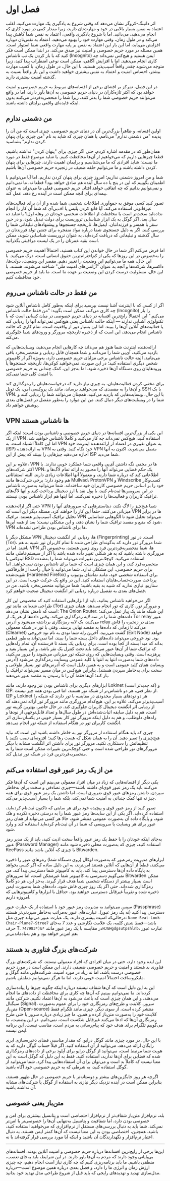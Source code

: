 # فصل اول

اثر دانینگ-کروگر نشان می‌دهد که وقتی شروع به یادگیری یک مهارت می‌کنید، اغلب اعتماد به نفس بسیار بالایی در خود و مهارت‌تان دارید، زیرا مقدار کمی در مورد کاری که انجام می‌دهید، می‌دانید. اما با شروع یادگیری واقعی، اعتماد به نفس شما کاهش پیدا می‌کند و در طول زمان، وقتی مهارت خود را بهبود می‌دهید، اعتماد به نفس‌تان دوباره افزایش می‌یابد، اما این بار این اعتماد به نفس بر پایه مهارت واقعی شما استوار است. همین مسئله در مورد حریم خصوصی و امنیت نیز صدق می‌کند. در ابتدا ممکن است فکر کنید که با باز کردن یک تب ناشناس (Incognito) ایمن هستید و هیچ‌کس نمی‌داند چه کاری انجام می‌دهید. اما با افزایش آگاهی، ممکن است نوعی اضطراب پیدا کنید، زیرا متوجه می‌شوید چقدر واقعاً آسیب‌پذیر هستید. با این حال، در طول زمان، با کسب مهارت بیشتر، احساس امنیت و اعتماد به نفس بیشتری خواهید داشت و این بار واقعاً نسبت به گذشته امنیت بیشتری دارید.

در این فصل، تمرکز بر افشای برخی از افسانه‌های مربوط به حریم خصوصی و امنیت خواهد بود که اکثر تازه‌کاران در دنیای حریم خصوصی به آن‌ها باور دارند، اما در واقع می‌توانند حریم خصوصی شما را بدتر کنند، زیرا شما را منحصربه‌فردتر می‌کنند بدون اینکه فایده‌ای واقعی برایتان داشته باشند.

## من دشمنی ندارم

اولین افسانه، و ظاهراً بزرگ‌ترین آن در دنیای حریم خصوصی، چیزی است که من آن را پدیده "من دشمنی ندارم" می‌نامم، یا همان چیزی که شاید به نام "من چیزی برای پنهان کردن ندارم" بشناسید.

همان‌طور که در مقدمه اشاره کردم، حتی اگر چیزی برای "پنهان کردن" نداشته باشیم، قطعا چیزهایی داریم که می‌خواهیم از آن‌ها محافظت کنیم. یا شاید موضوع فقط در مورد ما نیست؛ شاید افرادی که ما می‌شناسیم و برایمان اهمیت دارند، چیزهایی برای پنهان کردن داشته باشند و ما می‌توانیم حلقه ضعیف در زنجیره حریم خصوصی آن‌ها باشیم.

شما و من امروز دشمنی نداریم؛ امروز چیزی برای پنهان کردن نداریم. اما آیا می‌توانیم با اطمینان بگوییم که این در پنج یا ده سال آینده هم صادق خواهد بود؟ قطعا نه. ما نمی‌دانیم و نمی‌توانیم بدانیم که چه اتفاقی خواهد افتاد. حریم خصوصی فعلی ما می‌تواند به عنوان بیمه‌ای برای آنچه ممکن است در آینده رخ دهد، عمل کند.

تصور کنید کسی موفق به جمع‌آوری اطلاعات شخصی شما شده و از آن برای فعالیت‌های غیرقانونی استفاده می‌کند. آیا قانع کردن پلیس یا اف‌بی‌آی که شما آن کار را انجام نداده‌اید سخت‌تر است یا محافظت از اطلاعات شخصی خودتان در وهله اول؟ یا شاید ده سال بعد، اگر گوگل به یک ابزار شناسایی تروریست برای دولت تبدیل شود، و در حین سفر با همسر و فرزندانتان، ایمیل‌ها، تاریخچه جستجوها و پیشنهادهای تبلیغاتی شما را بررسی کنند. اگر به دلیل جستجوی شما درباره مواد منفجره برای جشن تولد فرزندتان در سال گذشته و تبلیغاتی که دریافت کرده‌اید، به عنوان تروریست شناسایی شوید، ممکن است بقیه عمرتان را در یک لیست مراقبتی بگذرانید.

اما فرض می‌کنم اگر شما در حال خواندن این کتاب هستید، احتمالاً اهمیت حریم خصوصی را به‌خصوص در این روزها که یکی از کم‌احترام‌ترین حقوق انسانی است، درک می‌کنید. با این حال، همه ما می‌توانیم این وضعیت را تغییر دهیم. مقصر این وضعیت، دولت‌ها، داکسرها، شرکت‌ها و آنچه به عنوان "آژانس‌های امنیت ملی" شناخته می‌شوند، هستند. با این حال، مسئولیت درست کردن این وضعیت بر عهده ما است. ما باید از حریم خصوصی خود محافظت کنیم.

## من فقط در حالت ناشناس می‌روم

اگر از کسی که با اینترنت آشنا نیست بپرسید برای اینکه به‌طور کامل ناشناس آنلاین شود چه کاری می‌کند، ممکن است بگوید: "من فقط حالت ناشناس (Incognito) را باز می‌کنم." این احتمالاً رایج‌ترین افسانه در دنیای حریم خصوصی در میان کسانی است که با تکنولوژی آشنایی ندارند — اینکه حالت ناشناس یعنی هیچ‌کس نمی‌تواند آنها را ردیابی کند یا فعالیت‌های آنلاین آن‌ها را ببیند. اما این بسیار دور از واقعیت است. تمام کاری که حالت ناشناس انجام می‌دهد، این است که از ذخیره تاریخچه مرورگر و ورودهای شما جلوگیری می‌کند.

ارائه‌دهنده اینترنت شما هنوز هم می‌داند چه کارهایی انجام می‌دهید، وبسایت‌هایی که بازدید می‌کنید، آی‌پی شما را می‌دانند و شما همچنان قابل ردیابی و منحصربه‌فرد باقی می‌مانید. البته حالت ناشناس برخی مزایای حریم خصوصی دارد، به‌ویژه اگر از کامپیوتر شخص دیگری استفاده کنید؛ در این صورت، نمی‌خواهید کوکی‌ها، تاریخچه جستجوها یا ورودهایتان روی دستگاه آن‌ها ذخیره شود. اما به‌جز این، کمک چندانی به حریم خصوصی یا امنیت کلی شما نمی‌کند.

برای مخفی کردن فعالیت‌هایتان، به چیزی نیاز دارید که درخواست‌هایتان را رمزگذاری کند و آن‌ها را به مقصدی که می‌خواهید برساند، مانند یک پروکسی امن، یک تونل SSH یا یک VPN. با این حال، وبسایت‌هایی که بازدید می‌کنید، همچنان می‌توانند شما را ردیابی کنند و شما را در وبسایت‌های دیگر دنبال کنند. من این موارد را به‌طور مفصل در فصل‌های بعدی پوشش خواهم داد.

## VPN ها ناشناس هستند

این یکی از بزرگ‌ترین افسانه‌ها در دنیای حریم خصوصی و ناشناس بودن است: اینکه اگر از یک VPN استفاده کنید، هیچ‌کس نمی‌داند چه کار می‌کنید و کاملاً ناشناس خواهید شد. اما این کاملاً اشتباه است. به VPN به عنوان تغییری در اعتماد از ارائه‌دهنده اینترنت خود (ISP) به ارائه‌دهنده VPN خود نگاه کنید. وقتی به VPN متصل می‌شوید، اکنون به آنها اجازه می‌دهید چیزهایی را ببینند که پیش از این ISP شما می‌دید.

علاوه بر این، VPN ها در مخفی نگه داشتن آی‌پی واقعی شما عملکرد خوبی ندارند. با اکثر شرکت‌های VPN، یک حکم قضایی می‌تواند آنها را مجبور به ارائه تمام لاگ‌ها و اطلاعاتی کند که درباره شما دارند، و معمولاً آنها اطلاعات زیادی دارند. البته استثنائاتی هم وجود دارد؛ برخی شرکت‌ها مانند Mullvad، ProtonVPN و Windscribe کسب‌وکار خود را بر اساس حریم خصوصی کاربران خود ساخته‌اند. شما می‌توانید به‌صورت ناشناس در این سرویس‌ها ثبت‌نام کنید، با پول نقد یا ارز دیجیتال پرداخت کنید و آنها لاگ‌های ترافیک کاربران و فعالیت‌ها را ذخیره نمی‌کنند. اما اینها هم ابزار ناشناس بودن نیستند.

حتی اگر ارائه‌دهنده VPN شما هیچ‌چیز را لاگ نکند، دیتاسنترهایی که سرورهای آنها را میزبانی می‌کنند، حتماً این کار را خواهند کرد. مسئله دیگر این است که VPN ها در برابر تحلیل ترافیک آسیب‌پذیر هستند. ترافیک VPN می‌تواند تحلیل شود تا الگوهایی شناسایی شود که منبع و مقصد ترافیک شما را نشان دهد، و این مشکلی نیست؛ بعد از همه این‌ها، VPN ها برای ناشناس بودن طراحی نشده‌اند.

مشکل دیگر با VPN ها، ردیابی اثر انگشت دیجیتال (Fingerprinting) است. در تور (Tor)، شما مرورگر تور دارید که به‌گونه‌ای طراحی شده تا تمام کاربران تور شبیه به هم باشند. اما در VPN ها، شما منحصربه‌فردترین فرد روی زمین هستید، به‌خصوص اگر مرورگری داشته باشید که به هر شکلی تغییر داده شده باشد یا اگر از سیستم‌عاملی مانند لینوکس یا BSD استفاده می‌کنید. کوچک‌ترین تغییرات می‌تواند شما را به‌شدت منحصربه‌فرد کند، و این همان چیزی است که شما برای ناشناس بودن نمی‌خواهید. اما برای حریم خصوصی، این مشکلی ندارد. شما می‌توانید با خیال راحت از فایرفاکس تقویت‌شده (Hardened Firefox) برای استفاده شخصی خود، مانند تماشای یوتیوب و پرداخت صورت‌حساب‌هایتان استفاده کنید. این در واقع یک حرکت خوب است. در این سناریو، نیازی ندارید که شبیه به بقیه باشید؛ شما می‌توانید منحصربه‌فرد باشید. من در فصل‌های بعدی به تفصیل درباره ردیابی اثر انگشت دیجیتال صحبت خواهم کرد.

اگر می‌خواهید ناشناس بمانید، باید از ابزارهایی استفاده کنید که مخصوص این کار طراحی شده‌اند، مانند تور (Tor) و مرورگر تور. کاری که تور انجام می‌دهد، همان چیزی است که نامش نشان می‌دهد: The Onion Router. این شبکه مانند یک پیاز عمل می‌کند؛ داده‌های شما را در سه لایه رمزگذاری می‌کند. وقتی داده‌ها از هر یک از Tor relay عبور می‌کنند، یک لایه رمزنگاری برداشته می‌شود و آدرس relay بعدی در زنجیره را فاش می‌کند تا زمانی که داده‌ها به مقصد نهایی برسند. وقتی با تور در شبکه معمولی (Clearnet) گشت می‌زنید، آخرین رله شما نودی به نام نود خروجی (Exit Node) خواهد بود. نود خروجی می‌تواند داده‌های داخل بسته شما را ببیند، اما نمی‌تواند به‌طور قطعی بداند که مبدأ بسته از کجا بوده است. برای ردیابی یک بسته تا فرستنده آن، تمام رله‌هایی که ترافیک شما از آن‌ها عبور می‌کند باید تحت کنترل یک نفر باشد، و این بسیار بعید و پرهزینه است. وقتی وبسایت‌هایی که روی شبکه تور میزبانی می‌شوند را مرور می‌کنید، داده‌های شما به‌صورت انتها به انتها با کلید عمومی وبسایت رمزگذاری می‌شود (آدرس وبسایت همان کلید عمومی است و به همین دلیل است که آدرس‌های تور بسیار طولانی و سخت برای به‌خاطر سپردن هستند). بنابراین هیچ‌کس در میان مسیر نمی‌تواند ترافیک را باز کند؛ آن‌ها فقط آن را تا رسیدن به مقصد عبور می‌دهند.

ابزارهای دیگری برای ناشناس بودن نیز وجود دارند، مانند Lokinet (که جدیدتر است) و I2P. از نظر فنی، هر دو ناشناس‌تر از شبکه تور هستند، اما فنی بودن همه چیز نیست. I2P و Lokinet هر دو نودهای بسیار محدودی در مقایسه با تور دارند که شبکه را آسیب‌پذیرتر می‌کند. علاوه بر این، هیچ‌کدام مرورگری مانند مرورگر تور ارائه نمی‌دهند که از ردیابی اثر انگشت دیجیتال کاربران جلوگیری کند. در حال حاضر، بهترین گزینه تور است، هم به دلیل سابقه اثبات‌شده‌اش در طول سال‌ها و تعداد قابل‌توجهی از نودها و رله‌های داوطلب، و هم به دلیل اینکه مرورگر تور کار بسیار خوبی در یکسان‌سازی اثر انگشت کاربران تور در هنگام استفاده از شبکه تور انجام می‌دهد.

چیزی که باید هنگام استفاده از مرورگر تور به خاطر داشته باشید این است که نباید هیچ‌چیزی را تغییر دهید. آن را به همان شکل که هست رها کنید؛ افزونه‌ای نصب نکنید یا تنظیماتش را دستکاری نکنید. مرورگر تور برای داشتن اثر انگشت مشابه با دیگر مرورگرهای تور طراحی شده است و حتی کوچک‌ترین تغییرات ممکن است شما را به منحصربه‌فردترین فرد در شبکه تور تبدیل کند.

## من از یک رمز عبور قوی استفاده می‌کنم

یکی دیگر از افسانه‌هایی که زیاد در میان افراد معمولی می‌بینم این است که آن‌ها فکر می‌کنند باید یک رمز عبور قوی‌ای داشته باشند—چیزی تصادفی و سخت برای به‌خاطر سپردن. داشتن رمزهای عبور قوی ضروری است، اما داشتن یک رمز عبور قوی برای همه چیز نه تنها کمک چندانی به امنیت شما نمی‌کند، بلکه شما را بسیار آسیب‌پذیر می‌کند.

تصور کنید از رمز عبور قوی و پیچیده خود برای هر سایتی که تاکنون ثبت‌نام کرده‌اید، استفاده کرده‌اید. اگر یکی از این سایت‌ها رمز عبور شما را به درستی ذخیره نکرده و هک شود، و پایگاه داده آن به‌صورت عمومی منتشر شود، حالا هر کسی می‌تواند از همان رمز عبور برای هر وبسایت یا سرویسی که شما در آن ثبت‌نام کرده‌اید استفاده کند و وارد شود.

به‌جای اینکه خودتان را با حفظ یک رمز عبور واقعاً سخت اذیت کنید، باید از یک مدیر رمز عبور (Password Manager) استفاده کنید، چیزی که به‌صورت محلی ذخیره شود مانند KeePass یا چیزی که آنلاین باشد مانند Bitwarden.

ابزارهای مدیریت رمزعبور که به‌صورت لوکال (روی دستگاه شما) رمزهای عبور را ذخیره می‌کنند، قطعاً از آن‌هایی که آنلاین هستند امن‌ترند، به این دلیل ساده که اگر کسی بخواهد به پایگاه داده آن‌ها دسترسی پیدا کند، باید به کامپیوتر شما دسترسی پیدا کند. من نمی‌گویم دسترسی به کامپیوتر شما غیرممکن است، اما سرورهای Bitwarden ممکن است بسیار بیشتر از دستگاه شخصی شما هدف قرار گیرند. به‌جز این، هر دو کاملاً رمزگذاری شده‌اند. حتی اگر یک روز چیزی فاش شود، داده‌های شما به‌صورت ایمن ذخیره شده و تقریباً غیرقابل دسترسی خواهند بود، حداقل با ابزارها و کامپیوترهایی که امروزه داریم.

سپس می‌توانید به مدیریت رمز عبور خود با استفاده از یک عبارت عبور (Passphrase) دسترسی پیدا کنید (نه یک رمز عبور). عبارت‌های عبور به‌مراتب به‌خاطر سپردنی‌تر هستند درحالی‌که امنیت بیشتری دارند. یک عبارت عبور می‌تواند چیزی مثل: `Name-Seat-Look-Chair-Plane7-Stree7` باشد—فقط شش کلمه، یک علامت نگارشی و عدد 7 به‌جای حرف T. در مقایسه با یک رمز عبور مانند `*&(*747983HJGHgdgsutpshlnb`، عبارت عبور هم امن‌تر خواهد بود و هم به‌یادماندنی‌تر.

## شرکت‌های بزرگ فناوری بد هستند
این ایده وجود دارد، حتی در میان افرادی که افراد معمولی نیستند، که شرکت‌های بزرگ فناوری بد هستند و امنیت و حریم خصوصی ضعیفی دارند. این ممکن است در مورد حریم خصوصی درست باشد، اما نه زیاد در مورد امنیت. شرکت‌هایی مانند گوگل و مایکروسافت احتمالاً امنیت خوبی دارند، اما ما هرگز نمی‌توانیم مطمئن باشیم.

این به این دلیل است که آن‌ها شفاف نیستند درباره اینکه چگونه چیزها را پیاده‌سازی کرده‌اند. ما نمی‌توانیم ببینیم که آن‌ها چه کاری برای محافظت از داده‌های ما انجام می‌دهند، و این همان چیزی است که باعث می‌شود به آن‌ها اعتماد نکنیم. شرکتی مانند سیگنال (Signal)، سرور، کلاینت و طرح‌های رمزنگاری خود را برای عموم به‌صورت متن‌باز (Open-source) منتشر کرده است. از سوی دیگر، چیزی مانند تلگرام فقط کلاینت خود را به‌صورت متن‌باز کرده و همین. ما چیز زیادی درباره سرور یا حتی طرح رمزنگاری آن‌ها که ادعا می‌کنند غیرقابل شکست است، نمی‌دانیم. در این وضعیت، ما می‌گوییم تلگرام برای هدف خود که پیام‌رسانی به مردم است، مناسب نیست. این برنامه ایمن نیست.

با این حال، در مورد چیزی مانند گوگل درایو، که مقدار مناسبی فضای ذخیره‌سازی ابری رایگان ارائه می‌دهد، می‌توانید از آن استفاده کنید. اگر قبلاً حساب گوگل دارید که به هویت شما مرتبط است، می‌توانید از گوگل درایو برای آپلود برخی از داده‌های رمزگذاری شده که فضایی برای آن‌ها ندارید، استفاده کنید. فقط به این دلیل که گوگل است به این معنا نیست که کاملاً بد است و می‌توان برای آن استفاده‌هایی پیدا کرد. شما می‌توانید از گوگل استفاده کنید، به شرطی که به حریم خصوصی خود آگاه باشید.

اگرچه هر روز جایگزین‌های بیشتر و دوستانه‌تر با حریم خصوصی در حال ظهور هستند، بنابراین ممکن است در آینده نزدیک دیگر نیازی به استفاده از گوگل یا شرکت‌های مشابه آن نداشته باشید.

## متن‌باز یعنی خصوصی

بله، نرم‌افزار متن‌باز شفاف‌تر از نرم‌افزار اختصاصی است و پتانسیل بیشتری برای امن و خصوصی بودن دارد، اما شفافیت و پتانسیل به‌تنهایی آن‌ها را خصوصی‌تر یا امن‌تر نمی‌کند. شما باید به دنبال بررسی‌های مستقل از نرم‌افزاری که می‌خواهید استفاده کنید، باشید. همچنین، اختصاصی بودن به این معنا نیست که آن‌ها کمتر ایمن هستند. به دنبال اعتبار نرم‌افزار و نگهدارندگان آن باشید و اینکه آیا مورد بررسی قرار گرفته‌اند یا نه.

---


این‌ها برخی از رایج‌ترین افسانه‌ها درباره حریم خصوصی و امنیت آنلاین بودند. افسانه‌های بی‌پایانی وجود دارند که مردم به آن‌ها باور دارند. در این شرایط، باید به‌جای تعصب، منطقی باشیم. ما باید برنامه‌ریزی کنیم که چه کاری نیاز است انجام دهیم، چه چیزی ارزش زمان و انرژی ما را دارد، و فصل بعدی درباره همین موضوع است—درباره مدل‌سازی تهدید و تهدیدهای رایجی که باید قبل از شروع طراحی مدل تهدید خود بدانید.